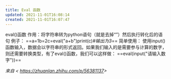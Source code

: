 ```yaml
---
title: Eval 函数
updated: 2021-11-01T16:08:14
created: 2021-11-01T16:07:47
---
```


eval()函数
作用：将字符串转为python语句（就是去掉“”）然后执行转化后的语句
例子：
==a=1b=2c=eval("a+b")print(c)*\#输出为3*==
简单使用：
使用input()函数输入，数据会以字符串的形式返回。如果我们输入的是需要参与计算的数字，则还需要转换类型，有了eval()函数，我们可以这样做：
==eval(input("请输入数字"))==

*来自 \< <https://zhuanlan.zhihu.com/p/56381137>\>*

